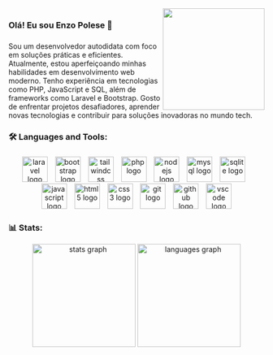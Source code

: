 <img align="right" height="200" src="https://i.pinimg.com/originals/e4/26/70/e426702edf874b181aced1e2fa5c6cde.gif"  />

###

<h3 align="left">Olá! Eu sou Enzo Polese 👋</h3>

###

<p align="left">Sou um desenvolvedor autodidata com foco em soluções práticas e eficientes. Atualmente, estou aperfeiçoando minhas habilidades em desenvolvimento web moderno. Tenho experiência em tecnologias como PHP, JavaScript e SQL, além de frameworks como Laravel e Bootstrap. Gosto de enfrentar projetos desafiadores, aprender novas tecnologias e contribuir para soluções inovadoras no mundo tech.</p>

###

<h3 align="left">🛠 Languages and Tools:</h3>

###

<div align="center">
  <img src="https://skillicons.dev/icons?i=laravel" height="50" alt="laravel logo"  />
  <img width="7" />
  <img src="https://skillicons.dev/icons?i=bootstrap" height="50" alt="bootstrap logo"  />
  <img width="7" />
  <img src="https://skillicons.dev/icons?i=tailwind" height="50" alt="tailwindcss logo"  />
  <img width="7" />
  <img src="https://skillicons.dev/icons?i=php" height="50" alt="php logo"  />
  <img width="7" />
  <img src="https://skillicons.dev/icons?i=nodejs" height="50" alt="nodejs logo"  />
  <img width="7" />
  <img src="https://skillicons.dev/icons?i=mysql" height="50" alt="mysql logo"  />
  <img width="7" />
  <img src="https://skillicons.dev/icons?i=sqlite" height="50" alt="sqlite logo"  />
  <img width="7" />
  <img src="https://skillicons.dev/icons?i=js" height="50" alt="javascript logo"  />
  <img width="7" />
  <img src="https://skillicons.dev/icons?i=html" height="50" alt="html5 logo"  />
  <img width="7" />
  <img src="https://skillicons.dev/icons?i=css" height="50" alt="css3 logo"  />
  <img width="7" />
  <img src="https://skillicons.dev/icons?i=git" height="50" alt="git logo"  />
  <img width="7" />
  <img src="https://skillicons.dev/icons?i=github" height="50" alt="github logo"  />
  <img width="7" />
  <img src="https://skillicons.dev/icons?i=vscode" height="50" alt="vscode logo"  />
</div>


<h3 align="left">📊 Stats:</h3>


<div align="center">
   <img src="https://github-readme-stats.vercel.app/api?username=polese-e&hide_title=false&hide_rank=false&show_icons=true&include_all_commits=true&count_private=true&disable_animations=false&theme=nord&locale=en&hide_border=true&order=1" height="203" alt="stats graph"  />
  <img src="https://github-readme-stats.vercel.app/api/top-langs?username=polese-e&locale=en&hide_title=false&layout=compact&card_width=320&langs_count=9&theme=nord&hide_border=true&order=2" height="203" alt="languages graph"  />
</div>
